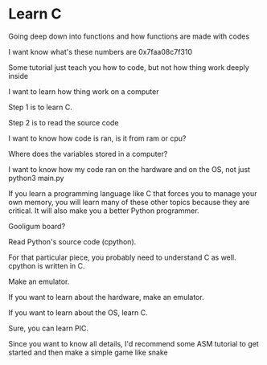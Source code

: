 # Learn C

Going deep down into functions and how functions are made with codes

I want know what's these numbers are 0x7faa08c7f310

Some tutorial just teach you how to code, but not how thing work deeply inside

I want to learn how thing work on a computer

Step 1 is to learn C.

Step 2 is to read the source code

I want to know how code is ran, is it from ram or cpu?

Where does the variables stored in a computer?

I want to know how my code ran on the hardware and on the OS, not just python3 main.py

If you learn a programming language like C that forces you to manage your own memory, you will learn many of these other topics because they are critical. It will also make you a better Python programmer.

Gooligum board?

Read Python's source code (cpython).

For that particular piece, you probably need to understand C as well. cpython is written in C.

Make an emulator.

If you want to learn about the hardware, make an emulator.

If you want to learn about the OS, learn C.

Sure, you can learn PIC.

Since you want to know all details, I'd recommend some ASM tutorial to get started and then make a simple game like snake
